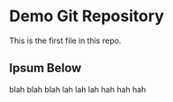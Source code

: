 # Demo Git Repository

This is the first file in this repo.

## Ipsum Below

blah blah blah
lah lah lah
hah hah hah
